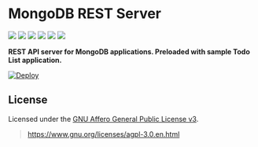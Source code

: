 # MongoDB REST Server
![](https://img.shields.io/github/forks/ClockworkSquirrel/node-mongo-rest-server.svg?style=for-the-badge)
![](https://img.shields.io/github/stars/ClockworkSquirrel/node-mongo-rest-server.svg?style=for-the-badge)
![](https://img.shields.io/github/last-commit/ClockworkSquirrel/node-mongo-rest-server.svg?style=for-the-badge)
![](https://img.shields.io/david/ClockworkSquirrel/node-mongo-rest-server.svg?style=for-the-badge)
![](https://img.shields.io/snyk/vulnerabilities/github/ClockworkSquirrel/node-mongo-rest-server.svg?style=for-the-badge)
![](https://img.shields.io/github/license/ClockworkSquirrel/node-mongo-rest-server.svg?style=for-the-badge)

**REST API server for MongoDB applications. Preloaded with sample Todo List application.**

[![Deploy](https://www.herokucdn.com/deploy/button.svg)](https://heroku.com/deploy)

## License
Licensed under the [GNU Affero General Public License v3](LICENSE.txt).
> https://www.gnu.org/licenses/agpl-3.0.en.html
